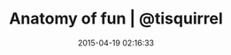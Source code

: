 ---
date: 2015-04-19 02:16:33
link:
  source: pocket
  source_url: https://getpocket.com
  text: Anatomy of fun | @tisquirrel
  url: http://tisquirrel.me/2013/05/14/anatomy-of-fun/
slug: anatomy-of-fun-tisquirrel
source: pocket
title: Anatomy of fun | @tisquirrel
---